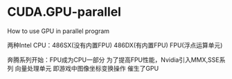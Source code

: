 # CUDA.GPU-parallel
How to use GPU in parallel program

两种Intel CPU：486SX(没有内置FPU) 486DX(有内置FPU)
FPU(浮点运算单元)

奔腾系列开始：FPU成为CPU一部分
为了提高FPU性能，Nvidia引入MMX,SSE系列 向量处理单元 
即游戏中图像坐标变换操作 催生了GPU
